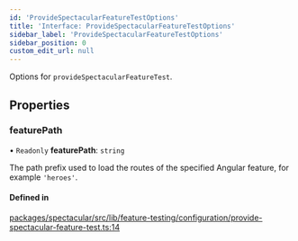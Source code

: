 ```yaml
---
id: 'ProvideSpectacularFeatureTestOptions'
title: 'Interface: ProvideSpectacularFeatureTestOptions'
sidebar_label: 'ProvideSpectacularFeatureTestOptions'
sidebar_position: 0
custom_edit_url: null
---
```


Options for `provideSpectacularFeatureTest`.

## Properties

### featurePath

• `Readonly` **featurePath**: `string`

The path prefix used to load the routes of the specified Angular feature, for
example `'heroes'`.

#### Defined in

[packages/spectacular/src/lib/feature-testing/configuration/provide-spectacular-feature-test.ts:14](https://github.com/ngworker/ngworker/blob/d3bf6f9/packages/spectacular/src/lib/feature-testing/configuration/provide-spectacular-feature-test.ts#L14)
